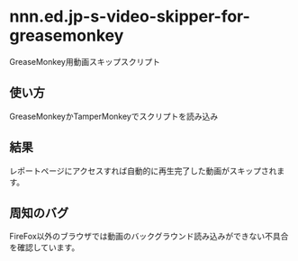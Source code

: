 # nnn.ed.jp-s-video-skipper-for-greasemonkey
GreaseMonkey用動画スキップスクリプト

## 使い方
GreaseMonkeyかTamperMonkeyでスクリプトを読み込み

## 結果
レポートページにアクセスすれば自動的に再生完了した動画がスキップされます。

## 周知のバグ
FireFox以外のブラウザでは動画のバックグラウンド読み込みができない不具合を確認しています。
